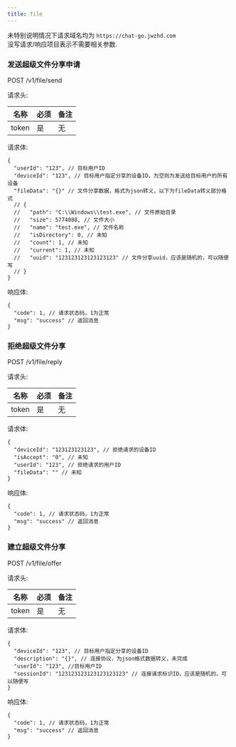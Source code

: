 ```yaml
---
title: file
---
```


未特别说明情况下请求域名均为 `https://chat-go.jwzhd.com`  
没写请求/响应项目表示不需要相关参数.  

### 发送超级文件分享申请

POST /v1/file/send

请求头:  

|名称|必须|备注|
|-----|-----|-----|
|token|是|无|

请求体:  

```JSONC
{
  "userId": "123", // 目标用户ID
  "deviceId": "123", // 目标用户指定分享的设备ID，为空则为发送给目标用户的所有设备
  "fileData": "{}" // 文件分享数据，格式为json转义，以下为fileData转义部分格式
  // {
  //   "path": "C:\\Windows\\test.exe", // 文件原始目录
  //   "size": 5774088, // 文件大小
  //   "name": "test.exe", // 文件名称
  //   "isDirectory": 0, // 未知
  //   "count": 1, // 未知
  //   "current": 1, // 未知
  //   "uuid": "123123123123123123" // 文件分享uuid，应该是随机的，可以随便写
  // }
}
```

响应体:  

```JSONC
{
  "code": 1, // 请求状态码，1为正常
  "msg": "success" // 返回消息
}
```

### 拒绝超级文件分享

POST /v1/file/reply

请求头:  

|名称|必须|备注|
|-----|-----|-----|
|token|是|无|

请求体:  

```JSONC
{
  "deviceId": "123123123123", // 拒绝请求的设备ID
  "isAccept": "0", // 未知
  "userId": "123", // 拒绝请求的用户ID
  "fileData": "" // 未知
}
```

响应体:  

```JSONC
{
  "code": 1, // 请求状态码，1为正常
  "msg": "success" // 返回消息
}
```

### 建立超级文件分享

POST /v1/file/offer

请求头:  

|名称|必须|备注|
|-----|-----|-----|
|token|是|无|

请求体:  

```JSONC
{
  "deviceId": "123", // 目标用户指定分享的设备ID
  "description": "{}", // 连接协议，为json格式数据转义，未完成
  "userId": "123", //目标用户ID
  "sessionId": "123123123123123123123" // 连接请求标识ID，应该是随机的，可以随便写
}
```

响应体:  

```JSONC
{
  "code": 1, // 请求状态码，1为正常
  "msg": "success" // 返回消息
}
```

